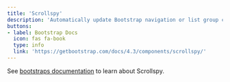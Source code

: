 ```yaml
---
title: 'Scrollspy'
description: 'Automatically update Bootstrap navigation or list group components based on scroll position to indicate which link is currently active in the viewport.'
buttons: 
- label: Bootstrap Docs
  icon: fas fa-book   
  type: info   
  link: 'https://getbootstrap.com/docs/4.3/components/scrollspy/'
---
```


See [bootstraps documentation](https://getbootstrap.com/docs/4.3/components/scrollspy/) to learn about Scrollspy.
